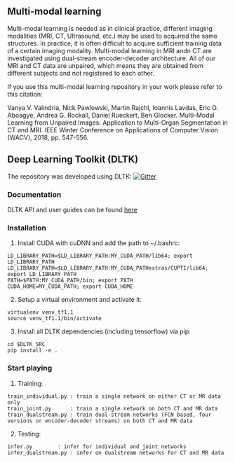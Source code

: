 ## Multi-modal learning
Multi-modal learning is needed as in clinical practice, different imaging modalities (MRI, CT, Ultrasound, etc.) may be used to acquired the same structures. In practice, it is often difficult to acquire sufficient training data of a certain imaging modality.  Multi-modal learning in MRI andn CT are investigated using dual-stream encoder-decoder architecture. All of our MRI and CT data are unpaired, which means they are obtained from different subjects and not registered to each other. 


If you use this multi-modal learning repository in your work please refer to this citation:


Vanya V. Valindria, Nick Pawlowski, Martin Rajchl, Ioannis Lavdas, Eric O. Aboagye, Andrea G. Rockall, Daniel Rueckert, Ben Glocker. Multi-Modal Learning from Unpaired Images: Application to Multi-Organ Segmentation in CT and MRI. IEEE Winter Conference on  Applications of Computer Vision (WACV),  2018, pp. 547-556. 


## Deep Learning Toolkit (DLTK)
The repository was developed using DLTK:
[![Gitter](https://badges.gitter.im/DLTK/DLTK.svg)](https://gitter.im/DLTK/DLTK?utm_source=badge&utm_medium=badge&utm_campaign=pr-badge)

### Documentation
DLTK API and user guides can be found [here](https://dltk.github.io/)


### Installation
1. Install CUDA with cuDNN and add the path to ~/.bashrc:

```shell
LD_LIBRARY_PATH=$LD_LIBRARY_PATH:MY_CUDA_PATH/lib64; export LD_LIBRARY_PATH
LD_LIBRARY_PATH=$LD_LIBRARY_PATH:MY_CUDA_PATHextras/CUPTI/lib64; export LD_LIBRARY_PATH
PATH=$PATH:MY_CUDA_PATH/bin; export PATH
CUDA_HOME=MY_CUDA_PATH; export CUDA_HOME
```


2. Setup a virtual environment and activate it:

```shell
virtualenv venv_tf1.1
source venv_tf1.1/bin/activate
```

3. Install all DLTK dependencies (including tensorflow) via pip:

```shell
cd $DLTK_SRC
pip install -e .
```

### Start playing

1. Training: 
```shell
train_individual.py : train a single network on either CT or MR data only 
train_joint.py      : train a single network on both CT and MR data
train_dualstream.py : train dual-stream networks (FCN based, four versions or encoder-decoder streams) on both CT and MR data
```
2. Testing:
```shell
infer.py	    : infer for individual and joint networks
infer_dualstream.py : infer on dualstream networks for CT and MR data
```

 
